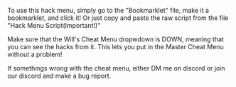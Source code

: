 To use this hack menu, simply go to the "Bookmarklet" file, make it a bookmarklet, and click it! Or just copy and paste the raw script from the file "Hack Menu Script(Important!)"

Make sure that the Will's Cheat Menu dropwdown is DOWN, meaning that you can see the hacks from it. This lets you put in the Master Cheat Menu without a problem!

If somethings wrong with the cheat menu, either DM me on discord or join our discord and make a bug report.
